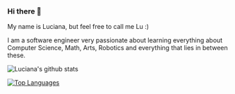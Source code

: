 ### Hi there 👋

My name is Luciana, but feel free to call me Lu :)

I am a software engineer very passionate about learning everything about Computer Science, Math, Arts, Robotics and everything that lies in between these.

![Luciana's github stats](https://github-readme-stats.vercel.app/api?username=lucianamarques&show_icons=true&count_private=true)

[![Top Languages](https://github-readme-stats.vercel.app/api/top-langs/?username=lucianamarques&layout=compact&hide=assembly,jupyter%20notebook&langs_count=10)](https://github.com/anuraghazra/github-readme-stats)

<!--
**LucianaMarques/lucianamarques** is a ✨ _special_ ✨ repository because its `README.md` (this file) appears on your GitHub profile.

Here are some ideas to get you started:

- 🔭 I’m currently working on ...
- 🌱 I’m currently learning ...
- 👯 I’m looking to collaborate on ...
- 🤔 I’m looking for help with ...
- 💬 Ask me about ...
- 📫 How to reach me: ...
- 😄 Pronouns: she/her
- ⚡ Fun fact: ...
-->
